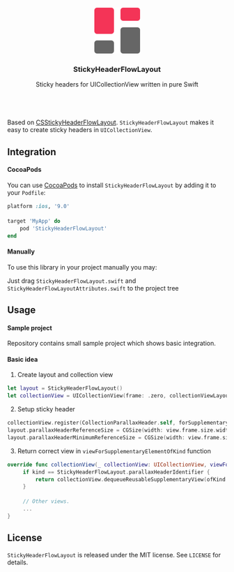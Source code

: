 <p align="center">
	<img src="/Resources/logo.svg" alt="StickyHeaderFlowLayout" width="105">
  <br/>
  <h3 align="center">StickyHeaderFlowLayout</h2>
  <p align="center">Sticky headers for UICollectionView written in pure Swift</p>
  <h1></h1>
  <br/>
</p>

Based on [CSStickyHeaderFlowLayout](https://github.com/CSStickyHeaderFlowLayout/CSStickyHeaderFlowLayout). `StickyHeaderFlowLayout` makes it easy to create sticky headers in `UICollectionView`.

## Integration

#### CocoaPods

You can use [CocoaPods](http://cocoapods.org/) to install `StickyHeaderFlowLayout` by adding it to your `Podfile`:

```ruby
platform :ios, '9.0'

target 'MyApp' do
    pod 'StickyHeaderFlowLayout'
end
```

#### Manually

To use this library in your project manually you may:

Just drag `StickyHeaderFlowLayout.swift` and `StickyHeaderFlowLayoutAttributes.swift` to the project tree

## Usage

#### Sample project

Repository contains small sample project which shows basic integration.

#### Basic idea

1. Create layout and collection view
```swift
let layout = StickyHeaderFlowLayout()
let collectionView = UICollectionView(frame: .zero, collectionViewLayout: layout)
```

2. Setup sticky header
```swift
collectionView.register(CollectionParallaxHeader.self, forSupplementaryViewOfKind: StickyHeaderFlowLayout.parallaxHeaderIdentifier, withReuseIdentifier: "parallaxHeader")
layout.parallaxHeaderReferenceSize = CGSize(width: view.frame.size.width, height: 200)
layout.parallaxHeaderMinimumReferenceSize = CGSize(width: view.frame.size.width, height: 160)
```

3. Return correct view in `viewForSupplementaryElementOfKind` function
```swift
override func collectionView(_ collectionView: UICollectionView, viewForSupplementaryElementOfKind kind: String, at indexPath: IndexPath) -> UICollectionReusableView {
     if kind == StickyHeaderFlowLayout.parallaxHeaderIdentifier {
         return collectionView.dequeueReusableSupplementaryView(ofKind: kind, withReuseIdentifier: "parallaxHeader", for: indexPath)
     }
     
     // Other views.
     ...
}
```

## License

`StickyHeaderFlowLayout` is released under the MIT license. See `LICENSE` for details.
